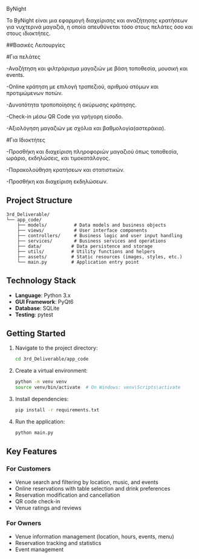 ByNight

Το ByNight είναι μια εφαρμογή διαχείρισης και αναζήτησης κρατήσεων για νυχτερινά μαγαζιά, η οποία απευθύνεται τόσο στους πελάτες όσο και στους ιδιοκτήτες.

##Βασικές Λειτουργίες

#Για πελάτες

-Αναζήτηση και φιλτράρισμα μαγαζιών με βάση τοποθεσία, μουσική και events.

-Online κράτηση με επιλογή τραπεζιού, αριθμού ατόμων και προτιμώμενων ποτών.

-Δυνατότητα τροποποίησης ή ακύρωσης κράτησης.

-Check-in μέσω QR Code για γρήγορη είσοδο.

-Αξιολόγηση μαγαζιών με σχόλια και βαθμολογία(αστεράκια).


#Για Ιδιοκτήτες

-Προσθήκη και διαχείριση πληροφοριών μαγαζιού όπως τοποθεσία, ωράριο, εκδηλώσεις, και τιμοκατάλογος.

-Παρακολούθηση κρατήσεων και στατιστικών.

-Προσθήκη και διαχείριση εκδηλώσεων.

## Project Structure

```
3rd_Deliverable/
└── app_code/
    ├── models/          # Data models and business objects
    ├── views/           # User interface components
    ├── controllers/     # Business logic and user input handling
    ├── services/        # Business services and operations
    ├── data/           # Data persistence and storage
    ├── utils/          # Utility functions and helpers
    ├── assets/         # Static resources (images, styles, etc.)
    └── main.py         # Application entry point
```

## Technology Stack

- **Language**: Python 3.x
- **GUI Framework**: PyQt6
- **Database**: SQLite
- **Testing**: pytest

## Getting Started

1. Navigate to the project directory:
   ```bash
   cd 3rd_Deliverable/app_code
   ```

2. Create a virtual environment:
   ```bash
   python -m venv venv
   source venv/bin/activate  # On Windows: venv\Scripts\activate
   ```

3. Install dependencies:
   ```bash
   pip install -r requirements.txt
   ```

4. Run the application:
   ```bash
   python main.py
   ```

## Key Features

### For Customers
- Venue search and filtering by location, music, and events
- Online reservations with table selection and drink preferences
- Reservation modification and cancellation
- QR code check-in
- Venue ratings and reviews

### For Owners
- Venue information management (location, hours, events, menu)
- Reservation tracking and statistics
- Event management
